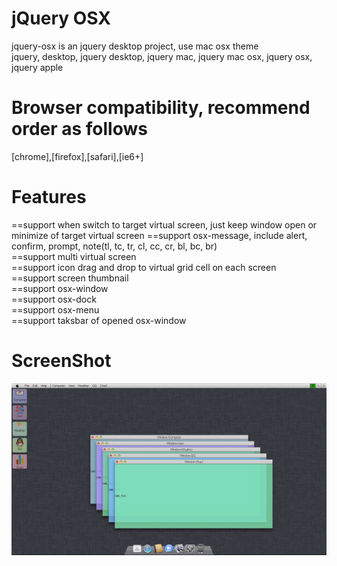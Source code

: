 # jQuery OSX
jquery-osx is an jquery desktop project, use mac osx theme  
jquery, desktop, jquery desktop, jquery mac, jquery mac osx, jquery osx, jquery apple  

# Browser compatibility, recommend order as follows  
[chrome],[firefox],[safari],[ie6+]  

# Features  
==support when switch to target virtual screen, just keep window open or minimize of target virtual screen
==support osx-message, include alert, confirm, prompt, note(tl, tc, tr, cl, cc, cr, bl, bc, br)  
==support multi virtual screen  
==support icon drag and drop to virtual grid cell on each screen  
==support screen thumbnail  
==support osx-window  
==support osx-dock  
==support osx-menu  
==support taksbar of opened osx-window  

# ScreenShot  
![jquery osx](https://github.com/jelly-liu/jquery-osx/blob/master/ScreenShot.jpg "jquery osx")  
